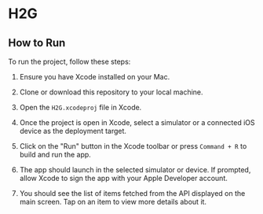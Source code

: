 # H2G

## How to Run

To run the project, follow these steps:

1. Ensure you have Xcode installed on your Mac.

2. Clone or download this repository to your local machine.

3. Open the `H2G.xcodeproj` file in Xcode.

4. Once the project is open in Xcode, select a simulator or a connected iOS device as the deployment target.

5. Click on the "Run" button in the Xcode toolbar or press `Command + R` to build and run the app.

6. The app should launch in the selected simulator or device. If prompted, allow Xcode to sign the app with your Apple Developer account.

7. You should see the list of items fetched from the API displayed on the main screen. Tap on an item to view more details about it.
